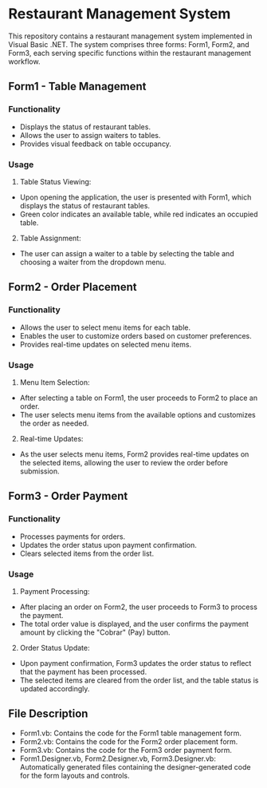 # Restaurant Management System
This repository contains a restaurant management system implemented in Visual Basic .NET. The system comprises three forms: Form1, Form2, and Form3, each serving specific functions within the restaurant management workflow.

## Form1 - Table Management
### Functionality
* Displays the status of restaurant tables.
* Allows the user to assign waiters to tables.
* Provides visual feedback on table occupancy.
### Usage
1. Table Status Viewing:
* Upon opening the application, the user is presented with Form1, which displays the status of restaurant tables.
* Green color indicates an available table, while red indicates an occupied table.
2. Table Assignment:
* The user can assign a waiter to a table by selecting the table and choosing a waiter from the dropdown menu.

## Form2 - Order Placement
### Functionality
* Allows the user to select menu items for each table.
* Enables the user to customize orders based on customer preferences.
* Provides real-time updates on selected menu items.
### Usage
1. Menu Item Selection:
* After selecting a table on Form1, the user proceeds to Form2 to place an order.
* The user selects menu items from the available options and customizes the order as needed.
2. Real-time Updates:
* As the user selects menu items, Form2 provides real-time updates on the selected items, allowing the user to review the order before submission.

## Form3 - Order Payment
### Functionality
* Processes payments for orders.
* Updates the order status upon payment confirmation.
* Clears selected items from the order list.
### Usage
1. Payment Processing:
* After placing an order on Form2, the user proceeds to Form3 to process the payment.
* The total order value is displayed, and the user confirms the payment amount by clicking the "Cobrar" (Pay) button.
2. Order Status Update:
* Upon payment confirmation, Form3 updates the order status to reflect that the payment has been processed.
* The selected items are cleared from the order list, and the table status is updated accordingly.

## File Description
* Form1.vb: Contains the code for the Form1 table management form.
* Form2.vb: Contains the code for the Form2 order placement form.
* Form3.vb: Contains the code for the Form3 order payment form.
* Form1.Designer.vb, Form2.Designer.vb, Form3.Designer.vb: Automatically generated files containing the designer-generated code for the form layouts and controls.
